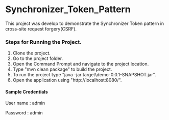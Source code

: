 # Synchronizer_Token_Pattern
This project was develop to demonstrate the Synchronizer Token pattern in cross-site request forgery(CSRF).

### Steps for Running the Project.
  1. Clone the project.
  2. Go to the project folder.
  3. Open the Command Prompt and navigate to the project location.
  4. Type "mvn clean package" to build the project.
  5. To run the project type "java -jar target\demo-0.0.1-SNAPSHOT.jar".
  6. Open the application using "http://localhost:8080/".

#### Sample Credentials
User name : admin 

Password : admin
  
